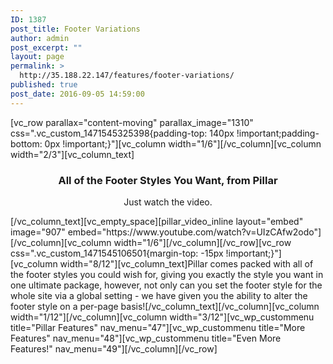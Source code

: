 ```yaml
---
ID: 1387
post_title: Footer Variations
author: admin
post_excerpt: ""
layout: page
permalink: >
  http://35.188.22.147/features/footer-variations/
published: true
post_date: 2016-09-05 14:59:00
---
```

[vc_row parallax="content-moving" parallax_image="1310" css=".vc_custom_1471545325398{padding-top: 140px !important;padding-bottom: 0px !important;}"][vc_column width="1/6"][/vc_column][vc_column width="2/3"][vc_column_text]
<h3 style="text-align: center;">All of the Footer Styles You Want, from Pillar</h3>
<p style="text-align: center;">Just watch the video.</p>
[/vc_column_text][vc_empty_space][pillar_video_inline layout="embed" image="907" embed="https://www.youtube.com/watch?v=UIzCAfw2odo"][/vc_column][vc_column width="1/6"][/vc_column][/vc_row][vc_row css=".vc_custom_1471545106501{margin-top: -15px !important;}"][vc_column width="8/12"][vc_column_text]Pillar comes packed with all of the footer styles you could wish for, giving you exactly the style you want in one ultimate package, however, not only can you set the footer style for the whole site via a global setting - we have given you the ability to alter the footer style on a per-page basis![/vc_column_text][/vc_column][vc_column width="1/12"][/vc_column][vc_column width="3/12"][vc_wp_custommenu title="Pillar Features" nav_menu="47"][vc_wp_custommenu title="More Features" nav_menu="48"][vc_wp_custommenu title="Even More Features!" nav_menu="49"][/vc_column][/vc_row]